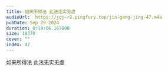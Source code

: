 ```yaml
---
title: 如来所得法 此法无实无虚
audioUrl:  https://jgj-r2.pingfury.top/jin-gang-jing-47.m4a
pubDate: Sep 29 2024
duration: 0:19:06.167000
size: 18370
cover: ""
index: 47
---
```

如来所得法 此法无实无虚